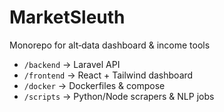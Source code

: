 # MarketSleuth

Monorepo for alt‑data dashboard & income tools

- `/backend` → Laravel API
- `/frontend` → React + Tailwind dashboard
- `/docker` → Dockerfiles & compose
- `/scripts` → Python/Node scrapers & NLP jobs
